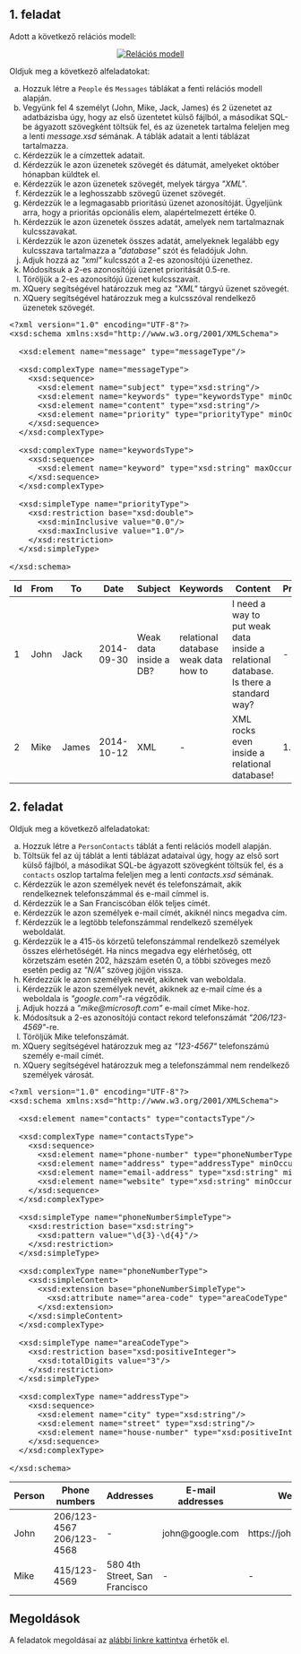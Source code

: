 ## 1. feladat

Adott a következő relációs modell:

<p align="center">
  <a href="assets/courses/xml/lab13/exercise01/messages.dot.png" target="_blank">
    <img src="assets/courses/xml/lab13/exercise01/messages.dot.png" alt="Relációs modell">
  </a>
</p>

Oldjuk meg a következő alfeladatokat:

<ol type="a">
  <li>Hozzuk létre a <code>People</code> és <code>Messages</code> táblákat a fenti relációs modell alapján.</li>
  <li>Vegyünk fel 4 személyt (John, Mike, Jack, James) és 2 üzenetet az adatbázisba úgy, hogy az első üzentetet külső fájlból, a másodikat SQL-be ágyazott szövegként töltsük fel, és az üzenetek tartalma feleljen meg a lenti <i>message.xsd</i> sémának. A táblák adatait a lenti táblázat tartalmazza.</li>
  <li>Kérdezzük le a címzettek adatait.</li>
  <li>Kérdezzük le azon üzenetek szövegét és dátumát, amelyeket október hónapban küldtek el.</li>
  <li>Kérdezzük le azon üzenetek szövegét, melyek tárgya <i>"XML"</i>.</li>
  <li>Kérdezzük le a leghosszabb szövegű üzenet szövegét.</li>
  <li>Kérdezzük le a legmagasabb prioritású üzenet azonosítóját. Ügyeljünk arra, hogy a prioritás opcionális elem, alapértelmezett értéke 0.</li>
  <li>Kérdezzük le azon üzenetek összes adatát, amelyek nem tartalmaznak kulcsszavakat.</li>
  <li>Kérdezzük le azon üzenetek összes adatát, amelyeknek legalább egy kulcsszava tartalmazza a <i>"database"</i> szót és feladójuk John.</li>
  <li>Adjuk hozzá az <i>"xml"</i> kulcsszót a 2-es azonosítójú üzenethez.</li>
  <li>Módosítsuk a 2-es azonosítójú üzenet prioritását 0.5-re.</li>
  <li>Töröljük a 2-es azonosítójú üzenet kulcsszavait.</li>
  <li>XQuery segítségével határozzuk meg az <i>"XML"</i> tárgyú üzenet szövegét.</li>
  <li>XQuery segítségével határozzuk meg a kulcsszóval rendelkező üzenetek szövegét.</li>
</ol>

<pre class="prettyprint lang-xml" data-label="message.xsd">&lt;?xml version=&quot;1.0&quot; encoding=&quot;UTF-8&quot;?&gt;
&lt;xsd:schema xmlns:xsd=&quot;http://www.w3.org/2001/XMLSchema&quot;&gt;

  &lt;xsd:element name=&quot;message&quot; type=&quot;messageType&quot;/&gt;

  &lt;xsd:complexType name=&quot;messageType&quot;&gt;
    &lt;xsd:sequence&gt;
      &lt;xsd:element name=&quot;subject&quot; type=&quot;xsd:string&quot;/&gt;
      &lt;xsd:element name=&quot;keywords&quot; type=&quot;keywordsType&quot; minOccurs=&quot;0&quot;/&gt;
      &lt;xsd:element name=&quot;content&quot; type=&quot;xsd:string&quot;/&gt;
      &lt;xsd:element name=&quot;priority&quot; type=&quot;priorityType&quot; minOccurs=&quot;0&quot; default=&quot;0.0&quot;/&gt;
    &lt;/xsd:sequence&gt;
  &lt;/xsd:complexType&gt;

  &lt;xsd:complexType name=&quot;keywordsType&quot;&gt;
    &lt;xsd:sequence&gt;
      &lt;xsd:element name=&quot;keyword&quot; type=&quot;xsd:string&quot; maxOccurs=&quot;unbounded&quot;/&gt;
    &lt;/xsd:sequence&gt;
  &lt;/xsd:complexType&gt;

  &lt;xsd:simpleType name=&quot;priorityType&quot;&gt;
    &lt;xsd:restriction base=&quot;xsd:double&quot;&gt;
      &lt;xsd:minInclusive value=&quot;0.0&quot;/&gt;
      &lt;xsd:maxInclusive value=&quot;1.0&quot;/&gt;
    &lt;/xsd:restriction&gt;
  &lt;/xsd:simpleType&gt;

&lt;/xsd:schema&gt;</pre>

<table>
  <thead>
    <tr>
      <th>Id</th>
      <th>From</th>
      <th>To</th>
      <th>Date</th>
      <th>Subject</th>
      <th>Keywords</th>
      <th>Content</th>
      <th>Priority</th>
    </tr>
  </thead>
  <tbody>
    <tr>
      <td>1</td>
      <td>John</td>
      <td>Jack</td>
      <td>2014-09-30</td>
      <td>Weak data inside a DB?</td>
      <td>
        relational database<br>
        weak data<br>
        how to
      </td>
      <td>I need a way to put weak data inside a relational database. Is there a standard way?</td>
      <td>-</td>
    </tr>
    <tr>
      <td>2</td>
      <td>Mike</td>
      <td>James</td>
      <td>2014-10-12</td>
      <td>XML</td>
      <td>-</td>
      <td>XML rocks even inside a relational database!</td>
      <td>1.0</td>
    </tr>
  </tbody>
</table>

## 2. feladat

Oldjuk meg a következő alfeladatokat:

<ol type="a">
  <li>Hozzuk létre a <code>PersonContacts</code> táblát a fenti relációs modell alapján.</li>
  <li>Töltsük fel az új táblát a lenti táblázat adataival úgy, hogy az első sort külső fájlból, a másodikat SQL-be ágyazott szövegként töltsük fel, és a <code>contacts</code> oszlop tartalma feleljen meg a lenti <i>contacts.xsd</i> sémának.</li>
  <li>Kérdezzük le azon személyek nevét és telefonszámait, akik rendelkeznek telefonszámmal és e-mail címmel is.</li>
  <li>Kérdezzük le a San Franciscóban élők teljes címét.</li>
  <li>Kérdezzük le azon személyek e-mail címét, akiknél nincs megadva cím.</li>
  <li>Kérdezzük le a legtöbb telefonszámmal rendelkező személyek weboldalát.</li>
  <li>Kérdezzük le a 415-ös körzetű telefonszámmal rendelkező személyek összes elérhetőségét. Ha nincs megadva egy elérhetőség, ott körzetszám esetén 202, házszám esetén 0, a többi szöveges mező esetén pedig az <i>"N/A"</i> szöveg jöjjön vissza.</li>
  <li>Kérdezzük le azon személyek nevét, akiknek van weboldala.</li>
  <li>Kérdezzük le azon személyek nevét, akiknek az e-mail címe és a weboldala is <i>"google.com"</i>-ra végződik.</li>
  <li>Adjuk hozzá a <i>"mike@microsoft.com"</i> e-mail címet Mike-hoz.</li>
  <li>Módosítsuk a 2-es azonosítójú contact rekord telefonszámát <i>"206/123-4569"</i>-re.</li>
  <li>Töröljük Mike telefonszámát.</li>
  <li>XQuery segítségével határozzuk meg az <i>"123-4567"</i> telefonszámú személy e-mail címét.</li>
  <li>XQuery segítségével határozzuk meg a telefonszámmal nem rendelkező személyek városát.</li>
</ol>

<pre class="prettyprint lang-xml" data-label="contacts.xsd">&lt;?xml version=&quot;1.0&quot; encoding=&quot;UTF-8&quot;?&gt;
&lt;xsd:schema xmlns:xsd=&quot;http://www.w3.org/2001/XMLSchema&quot;&gt;

  &lt;xsd:element name=&quot;contacts&quot; type=&quot;contactsType&quot;/&gt;

  &lt;xsd:complexType name=&quot;contactsType&quot;&gt;
    &lt;xsd:sequence&gt;
      &lt;xsd:element name=&quot;phone-number&quot; type=&quot;phoneNumberType&quot; minOccurs=&quot;0&quot; maxOccurs=&quot;unbounded&quot;/&gt;
      &lt;xsd:element name=&quot;address&quot; type=&quot;addressType&quot; minOccurs=&quot;0&quot; maxOccurs=&quot;unbounded&quot;/&gt;
      &lt;xsd:element name=&quot;email-address&quot; type=&quot;xsd:string&quot; minOccurs=&quot;0&quot; maxOccurs=&quot;unbounded&quot;/&gt;
      &lt;xsd:element name=&quot;website&quot; type=&quot;xsd:string&quot; minOccurs=&quot;0&quot; maxOccurs=&quot;unbounded&quot;/&gt;
    &lt;/xsd:sequence&gt;
  &lt;/xsd:complexType&gt;

  &lt;xsd:simpleType name=&quot;phoneNumberSimpleType&quot;&gt;
    &lt;xsd:restriction base=&quot;xsd:string&quot;&gt;
      &lt;xsd:pattern value=&quot;\d{3}-\d{4}&quot;/&gt;
    &lt;/xsd:restriction&gt;
  &lt;/xsd:simpleType&gt;

  &lt;xsd:complexType name=&quot;phoneNumberType&quot;&gt;
    &lt;xsd:simpleContent&gt;
      &lt;xsd:extension base=&quot;phoneNumberSimpleType&quot;&gt;
        &lt;xsd:attribute name=&quot;area-code&quot; type=&quot;areaCodeType&quot; use=&quot;required&quot;/&gt;
      &lt;/xsd:extension&gt;
    &lt;/xsd:simpleContent&gt;
  &lt;/xsd:complexType&gt;

  &lt;xsd:simpleType name=&quot;areaCodeType&quot;&gt;
    &lt;xsd:restriction base=&quot;xsd:positiveInteger&quot;&gt;
      &lt;xsd:totalDigits value=&quot;3&quot;/&gt;
    &lt;/xsd:restriction&gt;
  &lt;/xsd:simpleType&gt;

  &lt;xsd:complexType name=&quot;addressType&quot;&gt;
    &lt;xsd:sequence&gt;
      &lt;xsd:element name=&quot;city&quot; type=&quot;xsd:string&quot;/&gt;
      &lt;xsd:element name=&quot;street&quot; type=&quot;xsd:string&quot;/&gt;
      &lt;xsd:element name=&quot;house-number&quot; type=&quot;xsd:positiveInteger&quot;/&gt;
    &lt;/xsd:sequence&gt;
  &lt;/xsd:complexType&gt;

&lt;/xsd:schema&gt;</pre>

<table>
  <thead>
    <tr>
      <th>Person</th>
      <th>Phone numbers</th>
      <th>Addresses</th>
      <th>E-mail addresses</th>
      <th>Websites</th>
    </tr>
  </thead>
  <tbody>
    <tr>
      <td>John</td>
      <td>
        206/123-4567<br>
        206/123-4568
      </td>
      <td>-</td>
      <td>john@google.com</td>
      <td>https://john.google.com</td>
    </tr>
    <tr>
      <td>Mike</td>
      <td>415/123-4569</td>
      <td>580 4th Street, San Francisco</td>
      <td>-</td>
      <td>-</td>
    </tr>
  </tbody>
</table>

## Megoldások

A feladatok megoldásai az [alábbi linkre kattintva](assets/courses/xml/lab13/solution.zip) érhetők el.
